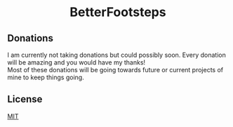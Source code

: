 <h1 align="center">BetterFootsteps</h1>


## Donations

I am currently not taking donations but could possibly soon. Every donation will be amazing and you would have my thanks!<br>Most of these donations will be going towards future or current projects of mine to keep things going.

## License

[MIT](https://choosealicense.com/licenses/mit/)
